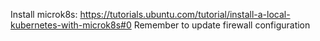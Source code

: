 Install microk8s: https://tutorials.ubuntu.com/tutorial/install-a-local-kubernetes-with-microk8s#0
Remember to update firewall configuration